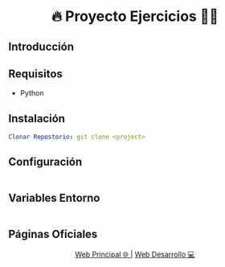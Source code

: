 <h1 align="center">🔥 Proyecto Ejercicios 🧑‍💻</h1>

## Introducción


## Requisitos
* Python

## Instalación
```yml
Clonar Repostorio: git clone <project>
```

## Configuración
```yml
```

## Variables Entorno
```yml
```

## Páginas Oficiales
<div align="center">
    <a href="https://www.adisonjimenez.net" target="_blank">
        <span>Web Principal 🌐</span>
    </a>
    |
    <a href="https://www.engsoft.app" target="_blank">
        <span>Web Desarrollo 💻</span>
    </a>
</div>